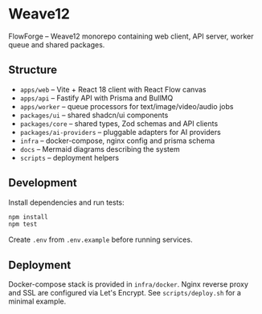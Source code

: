 # Weave12

FlowForge – Weave12 monorepo containing web client, API server, worker queue and shared packages.

## Structure

- `apps/web` – Vite + React 18 client with React Flow canvas
- `apps/api` – Fastify API with Prisma and BullMQ
- `apps/worker` – queue processors for text/image/video/audio jobs
- `packages/ui` – shared shadcn/ui components
- `packages/core` – shared types, Zod schemas and API clients
- `packages/ai-providers` – pluggable adapters for AI providers
- `infra` – docker-compose, nginx config and prisma schema
- `docs` – Mermaid diagrams describing the system
- `scripts` – deployment helpers

## Development

Install dependencies and run tests:

```bash
npm install
npm test
```

Create `.env` from `.env.example` before running services.

## Deployment

Docker-compose stack is provided in `infra/docker`.
Nginx reverse proxy and SSL are configured via Let's Encrypt.
See `scripts/deploy.sh` for a minimal example.
